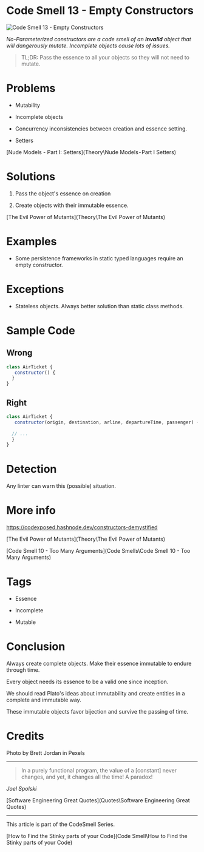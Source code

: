 # Code Smell 13 - Empty Constructors

![Code Smell 13 - Empty Constructors](pexels-brett-jordan-4692281.jpg)

*No-Parameterized constructors are a code smell of an **invalid** object that will dangerously mutate.
Incomplete objects cause lots of issues.*

> TL;DR: Pass the essence to all your objects so they will not need to mutate.

# Problems

- Mutability

- Incomplete objects

- Concurrency inconsistencies between creation and essence setting.

- Setters

[Nude Models - Part I: Setters](Theory\Nude Models - Part I Setters)

# Solutions

1. Pass the object's essence on creation

2. Create objects with their immutable essence.

[The Evil Power of Mutants](Theory\The Evil Power of Mutants)

# Examples

- Some persistence frameworks in static typed languages require an empty constructor.

# Exceptions

- Stateless objects. Always better solution than static class methods.

# Sample Code

## Wrong

[Gist Url]: # (https://gist.github.com/mcsee/d9d34fad693fd4f6309d68636a5010e5)
```javascript
class AirTicket {
   constructor() {     
  }
}
```

## Right

[Gist Url]: # (https://gist.github.com/mcsee/2e8f884045798f699399bf1ba9c26ab2)
```javascript
class AirTicket {
   constructor(origin, destination, arline, departureTime, passenger) {     
     
  // ...
  }
}
```

# Detection

Any linter can warn this (possible) situation.

# More info

https://codexposed.hashnode.dev/constructors-demystified

[The Evil Power of Mutants](Theory\The Evil Power of Mutants)

[Code Smell 10 - Too Many Arguments](Code Smells\Code Smell 10 - Too Many Arguments)

# Tags

- Essence

- Incomplete

- Mutable

# Conclusion

Always create complete objects. Make their essence immutable to endure through time.

Every object needs its essence to be a valid one since inception.

We should read Plato's ideas about immutability and create entities in a complete and immutable way.

These immutable objects favor bijection and survive the passing of time.

# Credits

Photo by Brett Jordan in Pexels

* * *

> In a purely functional program, the value of a [constant] never changes, and yet, it changes all the time! A paradox!

_Joel Spolski_

[Software Engineering Great Quotes](Quotes\Software Engineering Great Quotes)

* * * 

This article is part of the CodeSmell Series.

[How to Find the Stinky parts of your Code](Code Smell\How to Find the Stinky parts of your Code)
